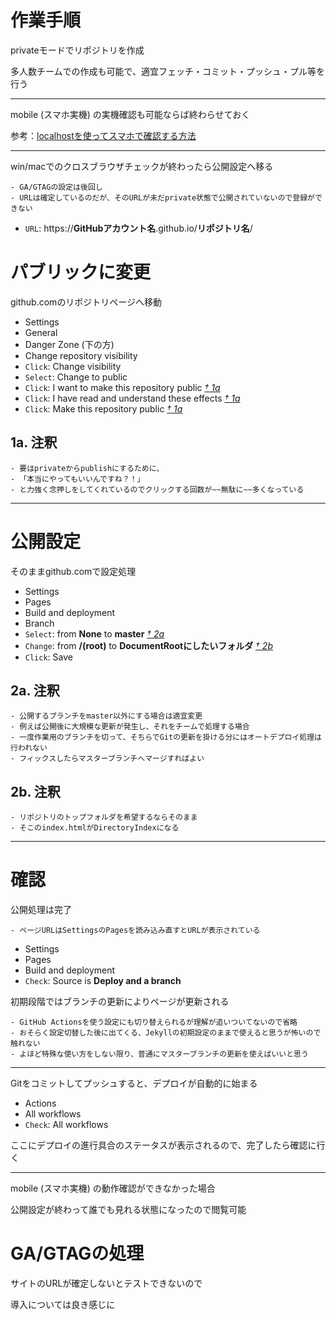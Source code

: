 # 作業手順
privateモードでリポジトリを作成

多人数チームでの作成も可能で、適宜フェッチ・コミット・プッシュ・プル等を行う

---
mobile (スマホ実機) の実機確認も可能ならば終わらせておく

参考：[localhostを使ってスマホで確認する方法](https://qiita.com/mako5656/items/411be80fff4600f241c3)

---
win/macでのクロスブラウザチェックが終わったら公開設定へ移る

```
- GA/GTAGの設定は後回し
- URLは確定しているのだが、そのURLが未だprivate状態で公開されていないので登録ができない
```
- `URL`: https://**GitHubアカウント名**.github.io/**リポジトリ名**/


# パブリックに変更
github.comのリポジトリページへ移動

- Settings
- General
- Danger Zone (下の方)
- Change repository visibility
- `Click`: Change visibility
- `Select`: Change to public
- `Click`: I want to make this repository public [*&#x2020; 1a*](#1a-注釈)
- `Click`: I have read and understand these effects [*&#x2020; 1a*](#1a-注釈)
- `Click`: Make this repository public [*&#x2020; 1a*](#1a-注釈)


## 1a. 注釈
```
- 要はprivateからpublishにするために、
- 「本当にやってもいいんですね？！」
- と力強く念押しをしてくれているのでクリックする回数が~~無駄に~~多くなっている
```

---
# 公開設定
そのままgithub.comで設定処理

- Settings
- Pages
- Build and deployment
- Branch
- `Select`: from **None** to **master** [*&#x2020; 2a*](#2a-注釈)
- `Change`: from **/(root)** to **DocumentRootにしたいフォルダ** [*&#x2020; 2b*](#2b-注釈)
- `Click`: Save


## 2a. 注釈
```
- 公開するブランチをmaster以外にする場合は適宜変更
- 例えば公開後に大規模な更新が発生し、それをチームで処理する場合
- 一度作業用のブランチを切って、そちらでGitの更新を掛ける分にはオートデプロイ処理は行われない
- フィックスしたらマスターブランチへマージすればよい
```

## 2b. 注釈
```
- リポジトリのトップフォルダを希望するならそのまま
- そこのindex.htmlがDirectoryIndexになる
```

---
# 確認
公開処理は完了
```
- ページURLはSettingsのPagesを読み込み直すとURLが表示されている
```

- Settings
- Pages
- Build and deployment
- `Check`: Source is **Deploy and a branch**

初期段階ではブランチの更新によりページが更新される
```
- GitHub Actionsを使う設定にも切り替えられるが理解が追いついてないので省略
- おそらく設定切替した後に出てくる、Jekyllの初期設定のままで使えると思うが怖いので触れない
- よほど特殊な使い方をしない限り、普通にマスターブランチの更新を使えばいいと思う
```

---
Gitをコミットしてプッシュすると、デプロイが自動的に始まる
- Actions
- All workflows
- `Check`: All workflows

ここにデプロイの進行具合のステータスが表示されるので、完了したら確認に行く

---
mobile (スマホ実機) の動作確認ができなかった場合

公開設定が終わって誰でも見れる状態になったので閲覧可能


# GA/GTAGの処理
サイトのURLが確定しないとテストできないので

導入については良き感じに


<link rel="stylesheet" href="readme.css">